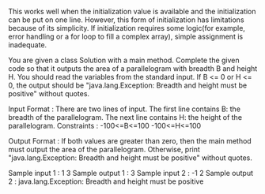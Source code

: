 This works well when the initialization value is available and the initialization can be put on one line. 
However, this form of initialization has limitations because of its simplicity. 
If initialization requires some logic(for example, error handling or a for loop to fill a complex array), simple assignment is inadequate.

You are given a class Solution with a main method. Complete the given code so that
it outputs the area of a parallelogram with breadth B and height H. You should read the variables from the standard input.
If B <= 0 or H <= 0, the output should be "java.lang.Exception: Breadth and height must be positive" without quotes.

Input Format : 
There are two lines of input. The first line contains B: the breadth of the parallelogram. 
The next line contains H: the height of the parallelogram.
Constraints : 
-100<=B<=100
-100<=H<=100

Output Format : 
If both values are greater than zero, then the main method must output the area of the parallelogram. 
Otherwise, print "java.lang.Exception: Breadth and height must be positive" without quotes.

Sample input 1 : 
1
3
Sample output 1 : 
3
Sample input 2 : 
-1
2
Sample output 2 : 
java.lang.Exception: Breadth and height must be positive
